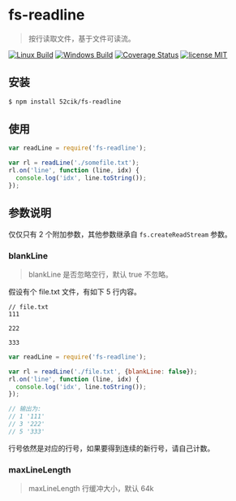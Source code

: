# fs-readline

> 按行读取文件，基于文件可读流。

  [![Linux Build][travis-image]][travis-url] 
  [![Windows Build][appveyor-image]][appveyor-url] 
  [![Coverage Status][coveralls-image]][coveralls-url]
  [![license MIT][license-image]][license-url]


## 安装

``` sh
$ npm install 52cik/fs-readline
```


## 使用

``` js
var readLine = require('fs-readline');

var rl = readLine('./somefile.txt');
rl.on('line', function (line, idx) {
  console.log('idx', line.toString());
});
```


## 参数说明

仅仅只有 2 个附加参数，其他参数继承自 `fs.createReadStream` 参数。


### blankLine

> blankLine 是否忽略空行，默认 true 不忽略。

假设有个 file.txt 文件，有如下 5 行内容。

```
// file.txt
111

222

333
```

``` js
var readLine = require('fs-readline');

var rl = readLine('./file.txt', {blankLine: false});
rl.on('line', function (line, idx) {
  console.log('idx', line.toString());
});

// 输出为:
// 1 '111'
// 3 '222'
// 5 '333'
```

行号依然是对应的行号，如果要得到连续的新行号，请自己计数。


### maxLineLength

> maxLineLength 行缓冲大小，默认 64k




[travis-url]: https://travis-ci.org/52cik/fs-readline
[travis-image]: https://img.shields.io/travis/52cik/fs-readline/master.svg?label=linux

[appveyor-url]: https://ci.appveyor.com/project/52cik/fs-readline
[appveyor-image]: https://img.shields.io/appveyor/ci/52cik/fs-readline/master.svg?label=windows

[coveralls-url]: https://coveralls.io/github/52cik/fs-readline?branch=master
[coveralls-image]: https://coveralls.io/repos/52cik/fs-readline/badge.svg?branch=master&service=github

[license-url]: https://opensource.org/licenses/MIT
[license-image]: https://img.shields.io/badge/license-MIT-blue.svg
